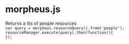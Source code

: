 morpheus.js
========
Returns a lits of people resources  
`var query = morpheus.resourceQuery().from('people');`  
`resourceManager.execute(query).then(function(){`  
`});`  

